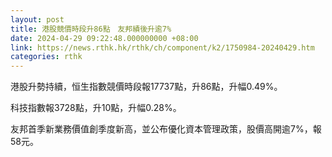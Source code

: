 ```yaml
---
layout: post
title: 港股競價時段升86點　友邦績後升逾7%
date: 2024-04-29 09:22:48.000000000 +08:00
link: https://news.rthk.hk/rthk/ch/component/k2/1750984-20240429.htm
categories: rthk
---
```


港股升勢持續，恒生指數競價時段報17737點，升86點，升幅0.49%。

科技指數報3728點，升10點，升幅0.28%。

友邦首季新業務價值創季度新高，並公布優化資本管理政策，股價高開逾7%，報58元。
